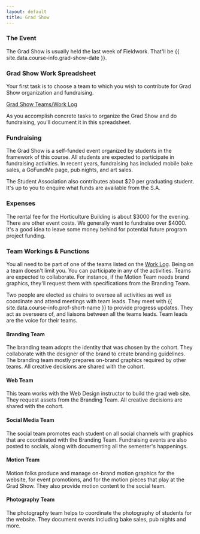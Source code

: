 ```yaml
---
layout: default
title: Grad Show
---
```

### The Event

The Grad Show is usually held the last week of Fieldwork. That'll be {{ site.data.course-info.grad-show-date }}.

### Grad Show Work Spreadsheet

Your first task is to choose a team to which you wish to contribute for Grad Show organization and fundraising.

<a href="{{ site.data.course-info.work-spreadsheet }}" title="Open the spreadsheet." target="_blank" class="medium">Grad Show Teams/Work Log</a>

As you accomplish concrete tasks to organize the Grad Show and do fundraising, you'll document it in this spreadsheet.

### Fundraising

The Grad Show is a self-funded event organized by students in the framework of this course. All students are expected to participate in fundraising activities. In recent years, fundraising has included mobile bake sales, a GoFundMe page, pub nights, and art sales.

The Student Association also contributes about $20 per graduating student. It's up to you to enquire what funds are available from the S.A.

### Expenses

The rental fee for the Horticulture Building is about $3000 for the evening. There are other event costs. We generally want to fundraise over $4000. It's a good idea to leave some money behind for potential future program project funding.

### Team Workings & Functions

You all need to be part of one of the teams listed on the <a href="{{ site.data.course-info.work-spreadsheet }}" title="Grad Show Teams/Work Log" target="_blank">Work Log</a>. Being on a team doesn't limit you. You can participate in any of the activities. Teams are expected to collaborate. For instance, if the Motion Team needs brand graphics, they'll request them with specifications from the Branding Team.

Two people are elected as chairs to oversee all activities as well as coordinate and attend meetings with team leads. They meet with {{ site.data.course-info.prof-short-name }} to provide progress updates. They act as overseers of, and liaisons between all the teams leads. Team leads are the voice for their teams.

#### Branding Team

The branding team adopts the identity that was chosen by the cohort. They collaborate with the designer of the brand to create branding guidelines. The branding team mostly prepares on-brand graphics required by other teams. All creative decisions are shared with the cohort.

#### Web Team

This team works with the Web Design instructor to build the grad web site. They request assets from the Branding Team. All creative decisions are shared with the cohort.

#### Social Media Team

The social team promotes each student on all social channels with graphics that are coordinated with the Branding Team. Fundraising events are also posted to socials, along with documenting all the semester's happenings.

#### Motion Team

Motion folks produce and manage on-brand motion graphics for the website, for event promotions, and for the motion pieces that play at the Grad Show. They also provide motion content to the social team.

#### Photography Team

The photography team helps to coordinate the photography of students for the website. They document events including bake sales, pub nights and more.